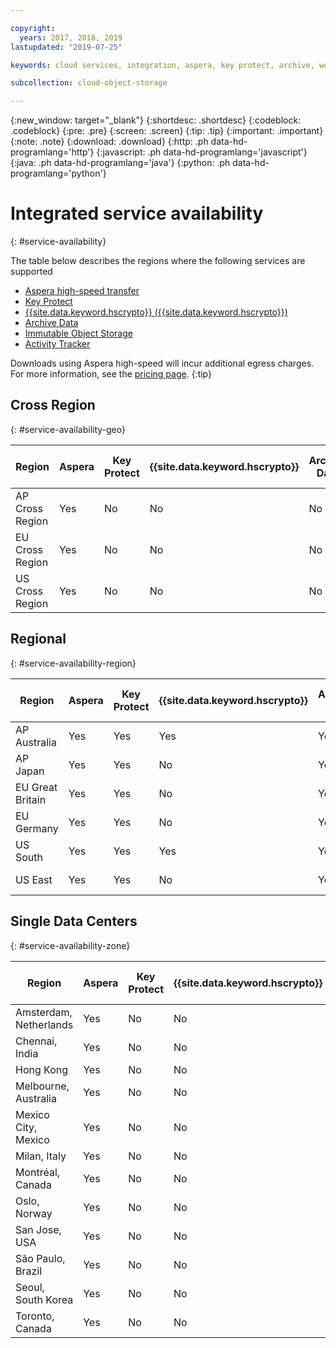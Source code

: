 ```yaml
---

copyright:
  years: 2017, 2018, 2019
lastupdated: "2019-07-25"

keywords: cloud services, integration, aspera, key protect, archive, worm

subcollection: cloud-object-storage

---
```

{:new_window: target="_blank"}
{:shortdesc: .shortdesc}
{:codeblock: .codeblock}
{:pre: .pre}
{:screen: .screen}
{:tip: .tip}
{:important: .important}
{:note: .note}
{:download: .download} 
{:http: .ph data-hd-programlang='http'} 
{:javascript: .ph data-hd-programlang='javascript'} 
{:java: .ph data-hd-programlang='java'} 
{:python: .ph data-hd-programlang='python'}

# Integrated service availability
{: #service-availability}

The table below describes the regions where the following services are supported
* [Aspera high-speed transfer](/docs/services/cloud-object-storage/basics?topic=cloud-object-storage-aspera)
* [Key Protect](/docs/services/cloud-object-storage/basics/cloud-object-storage/basics?topic=cloud-object-storage-encryption#sse-kp)
* [{{site.data.keyword.hscrypto}} ({{site.data.keyword.hscrypto}})](/docs/services/cloud-object-storage?topic=cloud-object-storage-encryption)
* [Archive Data](/docs/services/cloud-object-storage/basics?topic=cloud-object-storage-archive)
* [Immutable Object Storage](/docs/services/cloud-object-storage/basics?topic=cloud-object-storage-immutable)
* [Activity Tracker](/docs/services/Activity-Tracker-with-LogDNA?topic=logdnaat-getting-started#getting-started)


Downloads using Aspera high-speed will incur additional egress charges. For more information, see the [pricing page](https://www.ibm.com/cloud/object-storage).
{:tip}

## Cross Region
{: #service-availability-geo}

| Region          | Aspera | Key Protect | {{site.data.keyword.hscrypto}} | Archive Data | Immutable Object Storage | Activity Tracker |
|-----------------|--------|-------------|------|--------------|--------------------------|------------------|
| AP Cross Region | Yes    | No          | No   | No           | No                       | jp-tok           |
| EU Cross Region | Yes    | No          | No   | No           | No                       | eu-de            |
| US Cross Region | Yes    | No          | No   | No           | No                       | us-south         |




## Regional
{: #service-availability-region}

| Region           | Aspera | Key Protect | {{site.data.keyword.hscrypto}} | Archive Data | Immutable Object Storage | Activity Tracker |
|------------------|--------|-------------|------|--------------|--------------------------|------------------|
| AP Australia     | Yes    | Yes         | Yes  | Yes          | Yes                      | No               |
| AP Japan         | Yes    | Yes         | No   | Yes          | Yes                      | jp-tok           |
| EU Great Britain | Yes    | Yes         | No   | Yes          | Yes                      | eu-gb            |
| EU Germany       | Yes    | Yes         | No   | Yes          | Yes                      | eu-de            |
| US South         | Yes    | Yes         | Yes  | Yes          | Yes                      | us-south         |
| US East          | Yes    | Yes         | No   | Yes          | Yes                      | us-south         |
## Single Data Centers
{: #service-availability-zone}

| Region                 | Aspera | Key Protect | {{site.data.keyword.hscrypto}} | Archive Data | Immutable Object Storage | Activity Tracker |
|------------------------|--------|-------------|------|--------------|--------------------------|------------------|
| Amsterdam, Netherlands | Yes    | No          | No   | No           | No                       | eu-de            |
| Chennai, India         | Yes    | No          | No   | No           | No                       | jp-tok           |
| Hong Kong              | Yes    | No          | No   | No           | No                       | jp-tok           |
| Melbourne, Australia   | Yes    | No          | No   | No           | No                       | No               |
| Mexico City, Mexico    | Yes    | No          | No   | No           | No                       | us-south         |
| Milan, Italy           | Yes    | No          | No   | No           | No                       | eu-de            |
| Montréal, Canada       | Yes    | No          | No   | No           | No                       | us-south         |
| Oslo, Norway           | Yes    | No          | No   | No           | No                       | eu-de            |
| San Jose, USA          | Yes    | No          | No   | No           | No                       | us-south         |
| São Paulo, Brazil      | Yes    | No          | No   | No           | No                       | us-south         |
| Seoul, South Korea     | Yes    | No          | No   | No           | No                       | jp-tok           |
| Toronto, Canada        | Yes    | No          | No   | Yes          | No                       | us-south         |